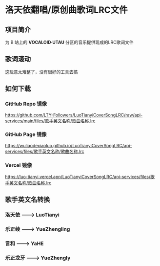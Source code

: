 # 洛天依翻唱/原创曲歌词LRC文件

## 项目简介

为 B 站上的 **VOCALOID·UTAU** 分区的音乐提供现成的LRC歌词文件


## 歌词滚动
这玩意太难整了，没有很好的工具去搞

## 如何下载

### GitHub Repo 镜像

https://github.com/LTY-Followers/LuoTianyiCoverSongLRC/raw/api-services/main/files/歌手英文名称/歌曲名称.lrc

### GitHub Page 镜像

https://wuliaodexiaoluo.github.io/LuoTianyiCoverSongLRC/api-services/files/歌手英文名称/歌曲名称.lrc

### Vercel 镜像

https://luo-tianyi.vercel.app/LuoTianyiCoverSongLRC/api-services/files/歌手英文名称/歌曲名称.lrc

## 歌手英文名转换

### 洛天依 ---> LuoTianyi

### 乐正绫 ---> YueZhengling

### 言和 ---> YaHE

### 乐正龙牙 ---> YueZhengly
